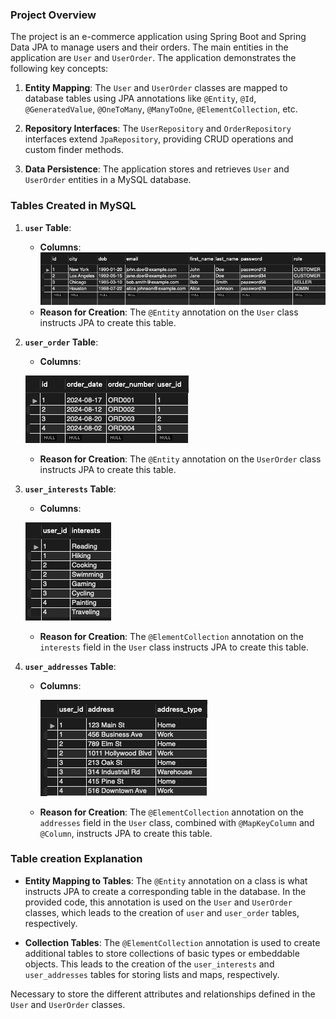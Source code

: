 ### Project Overview

The project is an e-commerce application using Spring Boot and Spring Data JPA to manage users and their orders. The main entities in the application are `User` and `UserOrder`. The application demonstrates the following key concepts:

1. **Entity Mapping**: The `User` and `UserOrder` classes are mapped to database tables using JPA annotations like `@Entity`, `@Id`, `@GeneratedValue`, `@OneToMany`, `@ManyToOne`, `@ElementCollection`, etc.

2. **Repository Interfaces**: The `UserRepository` and `OrderRepository` interfaces extend `JpaRepository`, providing CRUD operations and custom finder methods.

3. **Data Persistence**: The application stores and retrieves `User` and `UserOrder` entities in a MySQL database.

### Tables Created in MySQL

1. **`user` Table**:
    - **Columns**:
        ![](.projectChangelog_images/a9294644.png)
    - **Reason for Creation**: The `@Entity` annotation on the `User` class instructs JPA to create this table.

2. **`user_order` Table**:
    - **Columns**:
   
   ![](.projectChangelog_images/a045d113.png)
    - **Reason for Creation**: The `@Entity` annotation on the `UserOrder` class instructs JPA to create this table.

3. **`user_interests` Table**:
    - **Columns**:
   
    ![](.projectChangelog_images/51b86910.png)
    - **Reason for Creation**: The `@ElementCollection` annotation on the `interests` field in the `User` class instructs JPA to create this table.

4. **`user_addresses` Table**:
    - **Columns**:
   
        ![](.projectChangelog_images/36a810ec.png)
    - **Reason for Creation**: The `@ElementCollection` annotation on the `addresses` field in the `User` class, combined with `@MapKeyColumn` and `@Column`, instructs JPA to create this table.

### Table creation Explanation

- **Entity Mapping to Tables**: The `@Entity` annotation on a class is what instructs JPA to create a corresponding table in the database. In the provided code, this annotation is used on the `User` and `UserOrder` classes, which leads to the creation of `user` and `user_order` tables, respectively.

- **Collection Tables**: The `@ElementCollection` annotation is used to create additional tables to store collections of basic types or embeddable objects. This leads to the creation of the `user_interests` and `user_addresses` tables for storing lists and maps, respectively.

Necessary to store the different attributes and relationships defined in the `User` and `UserOrder` classes.
